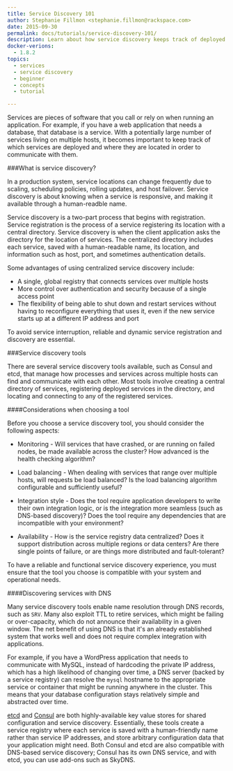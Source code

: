 ```yaml
---
title: Service Discovery 101
author: Stephanie Fillmon <stephanie.fillmon@rackspace.com>
date: 2015-09-30
permalink: docs/tutorials/service-discovery-101/
description: Learn about how service discovery keeps track of deployed services to facilitate communication and avoid service disruption.
docker-verions:
  - 1.8.2
topics:
  - services
  - service discovery
  - beginner
  - concepts
  - tutorial

---
```


Services are pieces of software that you call or rely on when running an application. For example, if you have a web application that needs a database, that database is a service. With a potentially large number of services living on multiple hosts, it becomes important to keep track of which services are deployed and where they are located in order to communicate with them.

###What is service discovery?

In a production system, service locations can change frequently due to scaling, scheduling policies, rolling updates, and host failover. Service discovery is about knowing when a service is responsive, and making it available through a human-readble name.

Service discovery is a two-part process that begins with registration. Service registration is the process of a service registering its location with a central directory. Service discovery is when the client application asks the directory for the location of services. The centralized directory includes each service, saved with a human-readable name, its location, and information such as host, port, and sometimes authentication details.

Some advantages of using centralized service discovery include:

* A single, global registry that connects services over multiple hosts
* More control over authentication and security because of a single access point
* The flexibility of being able to shut down and restart services without having to reconfigure everything that uses it, even if the new service starts up at a different IP address and port

To avoid service interruption, reliable and dynamic service registration and discovery are essential.

###Service discovery tools

There are several service discovery tools available, such as Consul and etcd, that manage how processes and services across multiple hosts can find and communicate with each other. Most tools involve creating a central directory of services, registering deployed services in the directory, and locating and connecting to any of the registered services.

####Considerations when choosing a tool

Before you choose a service discovery tool, you should consider the following aspects:

* Monitoring - Will services that have crashed, or are running on failed nodes, be made available across the cluster? How advanced is the health checking algorithm?

* Load balancing - When dealing with services that range over multiple hosts, will requests be load balanced? Is the load balancing algorithm configurable and sufficiently useful?

* Integration style - Does the tool require application developers to write their own integration logic, or is the integration more seamless (such as DNS-based discovery)? Does the tool require any dependencies that are incompatible with your environment?

* Availability - How is the service registry data centralized? Does it support distribution across multiple regions or data centers? Are there single points of failure, or are things more distributed and fault-tolerant?

To have a reliable and functional service discovery experience, you must ensure that the tool you choose is compatible with your system and operational needs.

####Discovering services with DNS

Many service discovery tools enable name resolution through DNS records, such as `SRV`. Many also exploit TTL to retire services, which might be failing or over-capacity, which do not announce their availability in a given window. The net benefit of using DNS is that it's an already established system that works well and does not require complex integration with applications.

For example, if you have a WordPress application that needs to communicate with MySQL, instead of hardcoding the private IP address, which has a high likelihood of changing over time, a DNS server (backed by a service registry) can resolve the `mysql` hostname to the appropriate service or container that might be running anywhere in the cluster. This means that your database configuration stays relatively simple and abstracted over time.

[etcd](https://coreos.com/etcd/) and [Consul](https://www.consul.io/) are both highly-available key value stores for shared configuration and service discovery. Essentially, these tools create a service registry where each service is saved with a human-friendly name rather than service IP addresses, and store arbitrary configuration data that your application might need.
Both Consul and etcd are also compatible with DNS-based service discovery; Consul has its own DNS service, and with etcd, you can use add-ons such as SkyDNS.
